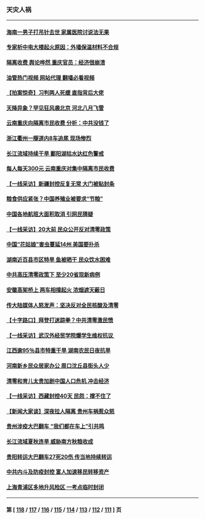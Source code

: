### 天灾人祸
---
#### [海南一男子打吊针去世 家属医院讨说法无果](../../pages/ncid280/n13831762.md?09241645) 
#### [专家析中电大楼起火原因：外墙保温材料不合规](../../pages/ncid280/n13831653.md?09241645) 
#### [隔离收费 舆论哗然 重庆官员：经济很崩溃](../../pages/ncid280/n13831434.md?09241645) 
#### [油管热门视频 网站代理 翻墙必看视频](http://209.222.30.114:81/youtube.html?09241645)
#### [【拍案惊奇】习判两人死缓 直指背后大佬](../../pages/ncid280/n13831371.md?09241645) 
#### [天降异象？罕见狂风袭北京 河北八月飞雪](../../pages/ncid280/n13831314.md?09241645) 
#### [云南重庆向隔离市民收费 分析：中共没钱了](../../pages/ncid280/n13831172.md?09241645) 
#### [浙江衢州一隧道内8车追尾 现场惨烈](../../pages/ncid280/n13831240.md?09241645) 
#### [长江流域持续干旱 鄱阳湖枯水达红色警戒](../../pages/ncid280/n13830936.md?09241645) 
#### [每人每天300元 云南重庆对集中隔离市民收费](../../pages/ncid280/n13830676.md?09241645) 
#### [【一线采访】新疆封控反复无常 大门被贴封条](../../pages/ncid280/n13830349.md?09241645) 
#### [粮食供应紧张？中国养殖业被要求“节粮”](../../pages/ncid280/n13830088.md?09241645) 
#### [中国各地航班大面积取消 引网民猜疑](../../pages/ncid280/n13829873.md?09241645) 
#### [【一线采访】20大前 民众公开反对清零政策](../../pages/ncid280/n13829612.md?09241645) 
#### [中国“花姑娘”害虫蔓延14州 美国要扑杀](../../pages/ncid280/n13829751.md?09241645) 
#### [湖南近百县市区特旱 鱼被晒干 民众饮水困难](../../pages/ncid280/n13829599.md?09241645) 
#### [中共高压清零政策下 至少20省现新病例](../../pages/ncid280/n13829611.md?09241645) 
#### [安徽高架桥上 两车相撞起火 浓烟遮天蔽日](../../pages/ncid280/n13829523.md?09241645) 
#### [传大陆媒体人怒发声：坚决反对全民核酸及清零](../../pages/ncid280/n13829049.md?09241645) 
#### [【十字路口】拜登打迷踪拳？中共清零激民愤](../../pages/ncid280/n13828922.md?09241645) 
#### [【一线采访】武汉外经贸学院爆学生维权抗议 ](../../pages/ncid280/n13828888.md?09241645) 
#### [江西逾95％县市特重干旱 湖南农民日夜抗旱](../../pages/ncid280/n13828722.md?09241645) 
#### [河南新乡民众居家办公 周口沈丘县街头人少](../../pages/ncid280/n13828615.md?09241645) 
#### [清零和育儿太贵加剧中国人口危机 冲击经济](../../pages/ncid280/n13828621.md?09241645) 
#### [【一线采访】西藏封控40天 民怨：撑不住了](../../pages/ncid280/n13828223.md?09241645) 
#### [【新闻大家谈】深夜拉人隔离 贵州车祸惹众怒](../../pages/ncid280/n13828312.md?09241645) 
#### [贵州涉疫大巴翻车 “我们都在车上”引共鸣](../../pages/ncid280/n13828262.md?09241645) 
#### [长江流域夏秋连旱 威胁南方秋粮收成](../../pages/ncid280/n13828019.md?09241645) 
#### [贵阳转运大巴翻车27死20伤 传当地持续转运](../../pages/ncid280/n13827995.md?09241645) 
#### [中共内斗及防疫封控 富人加速移民转移资产](../../pages/ncid280/n13828035.md?09241645) 
#### [上海青浦区多地升风险区 一考点临时封闭](../../pages/ncid280/n13827971.md?09241645) 

---
#### 第 [ [118](./118.md?09241645) / [117](./117.md?09241645) / [116](./116.md?09241645) / [115](./115.md?09241645) / [114](./114.md?09241645) / [113](./113.md?09241645) / [112](./112.md?09241645) / [111](./111.md?09241645) ] 页
